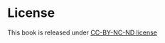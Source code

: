# License

This book is released under
[CC-BY-NC-ND license](https://creativecommons.org/licenses/by-nc-nd/3.0/us/legalcode)